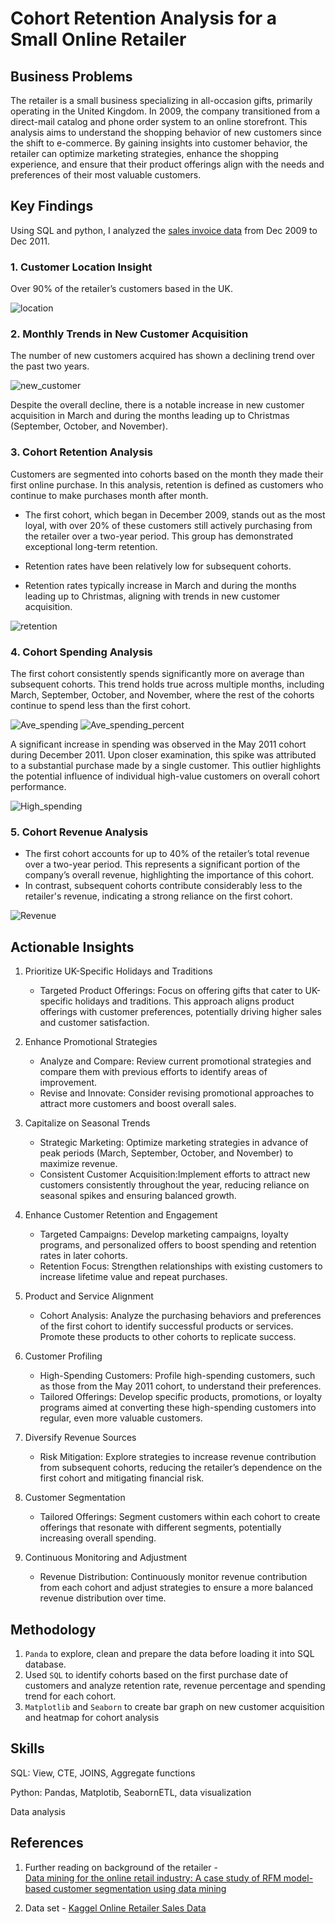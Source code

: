 # Cohort Retention Analysis for a Small Online Retailer

## Business Problems

The retailer is a small business specializing in all-occasion gifts, primarily operating in the United Kingdom. In 2009, the company transitioned from a direct-mail catalog and phone order system to an online storefront. This analysis aims to understand the shopping behavior of new customers since the shift to e-commerce. By gaining insights into customer behavior, the retailer can optimize marketing strategies, enhance the shopping experience, and ensure that their product offerings align with the needs and preferences of their most valuable customers.

## Key Findings

Using SQL and python, I analyzed the [sales invoice data](https://www.kaggle.com/datasets/mashlyn/online-retail-ii-uci) from Dec 2009 to Dec 2011.

### 1. Customer Location Insight

Over 90% of the retailer’s customers based in the UK.

![location](image/1_location.png) 

 ### 2. Monthly Trends in New Customer Acquisition

The number of new customers acquired has shown a declining trend over the past two years. 

![new_customer](image/2_new_customers.png)

Despite the overall decline, there is a notable increase in new customer acquisition in March and during the months leading up to Christmas (September, October, and November). 

### 3. Cohort Retention Analysis

Customers are segmented into cohorts based on the month they made their first online purchase. In this analysis, retention is defined as customers who continue to make purchases month after month.

- The first cohort, which began in December 2009, stands out as the most loyal, with over 20% of these customers still actively purchasing from the retailer over a two-year period. This group has demonstrated exceptional long-term retention.

- Retention rates have been relatively low for subsequent cohorts. 

- Retention rates typically increase in March and during the months leading up to Christmas, aligning with trends in new customer acquisition. 

![retention](image/3_retention.png)

### 4. Cohort Spending Analysis

The first cohort consistently spends significantly more on average than subsequent cohorts. This trend holds true across multiple months, including March, September, October, and November, where the rest of the cohorts continue to spend less than the first cohort.

![Ave_spending](image/4_ave_spend.png)
![Ave_spending_percent](image/5_spend_percent.png)

A significant increase in spending was observed in the May 2011 cohort during December 2011. Upon closer examination, this spike was attributed to a substantial purchase made by a single customer.
This outlier highlights the potential influence of individual high-value customers on overall cohort performance.

![High_spending](image/6_high.png)

### 5. Cohort Revenue Analysis

- The first cohort accounts for up to 40% of the retailer’s total revenue over a two-year period. This represents a significant portion of the company’s overall revenue, highlighting the importance of this cohort.
- In contrast, subsequent cohorts contribute considerably less to the retailer's revenue, indicating a strong reliance on the first cohort.

![Revenue](image/7_revenue.png)


## Actionable Insights

1. Prioritize UK-Specific Holidays and Traditions

   -  Targeted Product Offerings: Focus on offering gifts that cater to UK-specific holidays and traditions. This approach aligns product offerings with customer preferences, potentially driving higher sales and customer satisfaction.

2. Enhance Promotional Strategies

   - Analyze and Compare: Review current promotional strategies and compare them with previous efforts to identify areas of improvement.
    - Revise and Innovate: Consider revising promotional approaches to attract more customers and boost overall sales.

3. Capitalize on Seasonal Trends

    - Strategic Marketing: Optimize marketing strategies in advance of peak periods (March, September, October, and November) to maximize revenue.
    - Consistent Customer Acquisition:Implement efforts to attract new customers consistently throughout the year, reducing reliance on seasonal spikes and ensuring balanced growth.

4. Enhance Customer Retention and Engagement

    - Targeted Campaigns: Develop marketing campaigns, loyalty programs, and personalized offers to boost spending and retention rates in later cohorts.
    - Retention Focus: Strengthen relationships with existing customers to increase lifetime value and repeat purchases.

5. Product and Service Alignment

    - Cohort Analysis: Analyze the purchasing behaviors and preferences of the first cohort to identify successful products or services. Promote these products to other cohorts to replicate success.

6. Customer Profiling

    - High-Spending Customers: Profile high-spending customers, such as those from the May 2011 cohort, to understand their preferences.
    - Tailored Offerings: Develop specific products, promotions, or loyalty programs aimed at converting these high-spending customers into regular, even more valuable customers.

7. Diversify Revenue Sources

     - Risk Mitigation: Explore strategies to increase revenue contribution from subsequent cohorts, reducing the retailer’s dependence on the first cohort and mitigating financial risk.

8. Customer Segmentation

     - Tailored Offerings: Segment customers within each cohort to create offerings that resonate with different segments, potentially increasing overall spending.

9. Continuous Monitoring and Adjustment

     - Revenue Distribution: Continuously monitor revenue contribution from each cohort and adjust strategies to ensure a more balanced revenue distribution over time.


## Methodology

1. `Panda` to explore, clean and prepare the data before loading it into SQL database.
2. Used `SQL` to identify cohorts based on the first purchase date of customers and analyze retention rate, revenue percentage and spending trend for each cohort.
3. `Matplotlib` and `Seaborn` to create bar graph on new customer acquisition and heatmap for cohort analysis


## Skills

SQL: View, CTE, JOINS, Aggregate functions

Python: Pandas, Matplotib, SeabornETL, data visualization

Data analysis

## References

1. Further reading on background of the retailer -  
[Data mining for the online
retail industry: A case study of
RFM model-based customer
segmentation using data mining](https://link.springer.com/content/pdf/10.1057/dbm.2012.17.pdf) 

2. Data set -
[Kaggel Online Retailer Sales Data](https://www.kaggle.com/datasets/mashlyn/online-retail-ii-uci) 




